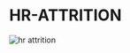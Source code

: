 # HR-ATTRITION
![hr attrition](https://github.com/user-attachments/assets/709a839b-f093-445f-b0de-d7a6bc7ca1ca)
